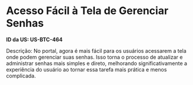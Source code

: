 # Acesso Fácil à Tela de Gerenciar Senhas

**ID da US: US-BTC-464**

Descrição: No portal, agora é mais fácil para os usuários acessarem a tela onde podem gerenciar suas senhas. Isso torna o processo de atualizar e administrar senhas mais simples e direto, melhorando significativamente a experiência do usuário ao tornar essa tarefa mais prática e menos complicada.